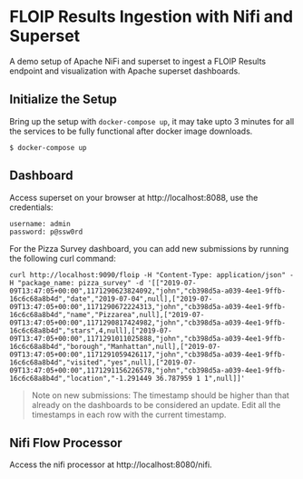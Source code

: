 # FLOIP Results Ingestion with Nifi and Superset

A demo setup of Apache NiFi and superset to ingest a FLOIP Results endpoint and visualization with Apache superset dashboards.


## Initialize the Setup

Bring up the setup with `docker-compose up`, it may take upto 3 minutes for all the services to be fully functional after docker image downloads.

    $ docker-compose up


## Dashboard

Access superset on your browser at http://localhost:8088, use the credentials:


    username: admin
    password: p@ssw0rd

For the Pizza Survey dashboard, you can add new submissions by running the following curl command: 

```
curl http://localhost:9090/floip -H "Content-Type: application/json" -H "package_name: pizza_survey" -d '[["2019-07-09T13:47:05+00:00",1171290623824092,"john","cb398d5a-a039-4ee1-9ffb-16c6c68a8b4d","date","2019-07-04",null],["2019-07-09T13:47:05+00:00",1171290672224313,"john","cb398d5a-a039-4ee1-9ffb-16c6c68a8b4d","name","Pizzarea",null],["2019-07-09T13:47:05+00:00",1171290817424982,"john","cb398d5a-a039-4ee1-9ffb-16c6c68a8b4d","stars",4,null],["2019-07-09T13:47:05+00:00",1171291011025888,"john","cb398d5a-a039-4ee1-9ffb-16c6c68a8b4d","borough","Manhattan",null],["2019-07-09T13:47:05+00:00",1171291059426117,"john","cb398d5a-a039-4ee1-9ffb-16c6c68a8b4d","visited","yes",null],["2019-07-09T13:47:05+00:00",1171291156226578,"john","cb398d5a-a039-4ee1-9ffb-16c6c68a8b4d","location","-1.291449 36.787959 1 1",null]]'
```

> Note on new submissions:
> The timestamp should be higher than that already on the dashboards to be considered an update. Edit all the timestamps in each row with the current timestamp.



## Nifi Flow Processor

Access the nifi processor at http://localhost:8080/nifi.
